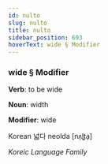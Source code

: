 ```yaml
---
id: nulto
slug: nulto
title: nulto
sidebar_position: 693
hoverText: wide § Modifier
---
```


### wide § Modifier

**Verb**: to be wide

**Noun**: width

**Modifier**: wide

Korean 넓다 neolda [nʌ̹ɭt͈a̠]

*Koreic Language Family*